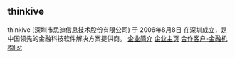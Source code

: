 ## thinkive
thinkive (深圳市思迪信息技术股份有限公司) 于 2006年8月8日 在深圳成立，是中国领先的金融科技软件解决方案提供商。
[企业简介](http://www.thinkive.com/main/we/company_intro/index.html)
[企业主页](http://www.thinkive.com/main/index/index.html)
[合作客户-金融机构list](http://www.thinkive.com/main/we/joint_customer/index.html)
